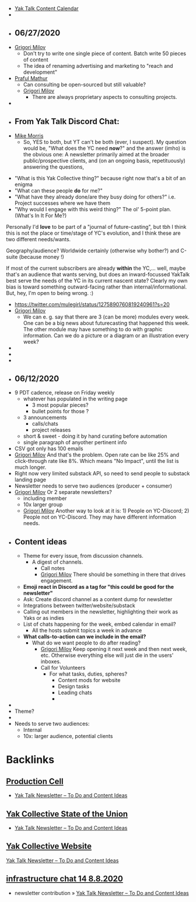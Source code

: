 - [Yak Talk Content Calendar](<Yak Talk Content Calendar.md>)
- 
- ## 06/27/2020
- [Grigori Milov](<Grigori Milov.md>)
    - Don't try to write one single piece of content. Batch write 50 pieces of content
    - The idea of renaming advertising and marketing to "reach and development"
- [Praful Mathur](<Praful Mathur.md>)
    - Can consulting be open-sourced but still valuable?
    - [Grigori Milov](<Grigori Milov.md>)
        - There are always proprietary aspects to consulting projects.
- 
- ## From Yak Talk Discord Chat:
- [Mike Morris](<Mike Morris.md>)
    - So, YES to both, but YT can't be both (ever, I suspect). My question would be, "What does the YC need __now__?" and the answer (imho) is the obvious one: A newsletter primarily aimed at the broader public/prospective clients, and (on an ongoing basis, repetituously) answering the questions, 
* "What is this Yak Collective thing?" because right now that's a bit of an enigma
* "What can these people **do** for me?"
* "What have they already done/are they busy doing for others?" i.e. Project successes where we have them
* "Why would I engage with this weird thing?" The ol' 5-point plan. (What's In It For Me?)

Personally I'd __love__ to be part of a "journal of future-casting", but tbh I think this is not the place or time/stage of YC's evolution, and I think these are two different needs/wants.

Geography/audience? Worldwide certainly (otherwise why bother?) and C-suite (because money !)

If most of the current subscribers are already __within__ the YC,... well, maybe that's an audience that wants serving, but does an inward-focussed YakTalk best serve the needs of the YC in its current nascent state? Clearly my own bias is toward something outward-facing rather than internal/informational. But, hey, I'm open to being wrong. :)
- https://twitter.com/mulegirl/status/1275890760819240961?s=20
- [Grigori Milov](<Grigori Milov.md>)
    - We can e. g. say that there are 3 (can be more) modules every week. 
One can be a big news about futurecasting that happened this week. 
The other module may have something to do with graphic information. Can we do a picture or a diagram or an illustration every week?
- 
- 
- 
- ## 06/12/2020
- 9 PDT cadence, release on Friday weekly 
    - whatever has populated in the writing page 
        - 3 most popular pieces? 
        - bullet points for those ? 
    - 3 announcements
        - calls/chats 
        - project releases
    - short & sweet - doing it by hand curating before automation 
    - single paragraph of anyother pertinent info 
- CSV got only has 100 emails 
- [Grigori Milov](<Grigori Milov.md>) And that's the problem. Open rate can be like 25% and click-through rate like 8%. Which means "No Impact", until the list is much longer.
- Right now very limited substack API, so need to send people to substack landing page 
- Newsletter needs to serve two audiences (producer + consumer) 
- [Grigori Milov](<Grigori Milov.md>) Or 2 separate newsletters?
    - including member
    - 10x larger group
    - [Grigori Milov](<Grigori Milov.md>) Another way to look at it is: 1) People on YC-Discord; 2) People not on YC-Discord. They may have different information needs. 
- ## Content ideas
    - Theme for every issue, from discussion channels.
        - A digest of channels.
            - Call notes
            - [Grigori Milov](<Grigori Milov.md>) There should be something in there that drives engagement.
    - **Emoji react in Discord as a tag for "this could be good for the newsletter"**
    - Ask: Create discord channel as a content dump for newsletter 
    - Integrations between twitter/website/substack
    - Calling out members in the newsletter, highlighting their work as Yaks or as indies
    - List of chats happening for the week, embed calendar in email?
        - All the hosts submit topics a week in advance
    - **What calls-to-action can we include in the email?**
        - What do we want people to do after reading?
            - [Grigori Milov](<Grigori Milov.md>) Keep opening it next week and then next week, etc. Otherwise everything else will just die in the users' inboxes.
            - Call for Volunteers
                - For what tasks, duties, spheres?
                    - Content mods for website
                    - Design tasks
                    - Leading chats
                    - 
- 
- Theme? 
- 
- Needs to serve two audiences:
    - Internal
    - 10x: larger audience, potential clients

# Backlinks
## [Production Cell](<Production Cell.md>)
- [Yak Talk Newsletter – To Do and Content Ideas](<Yak Talk Newsletter – To Do and Content Ideas.md>)

## [Yak Collective State of the Union](<Yak Collective State of the Union.md>)
- [Yak Talk Newsletter – To Do and Content Ideas](<Yak Talk Newsletter – To Do and Content Ideas.md>)

## [Yak Collective Website](<Yak Collective Website.md>)
[Yak Talk Newsletter – To Do and Content Ideas](<Yak Talk Newsletter – To Do and Content Ideas.md>)

## [infrastructure chat 14 8.8.2020](<infrastructure chat 14 8.8.2020.md>)
- newsletter contribution » [Yak Talk Newsletter – To Do and Content Ideas](<Yak Talk Newsletter – To Do and Content Ideas.md>)

